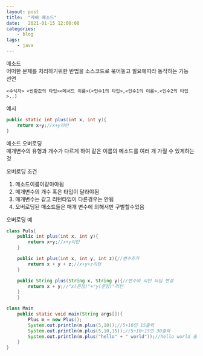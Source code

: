 ```yaml
---
layout: post
title:	"자바 메소드"
date:	2021-01-15 12:00:00
categories:
    - blog
tags:
    - java
---
```

메소드   
어떠한 문제를 처리하기위한 반법을 소스코드로 묶어놓고 필요에따라 동작하는 기능   
선언
```
<수식자> <반환값의 타입><메서드 이름>(<인수1의 타입>,<인수1의 이름>,<인수2의 타입>..)
```
예시   
```java
public static int plus(int x, int y){
    return x+y;//x+y리턴
}
```

메소드 오버로딩      
매개변수의 유형과 개수가 다르게 하여 같은 이름의 메소드를 여러 개 가질 수 있게하는것   

오버로딩 조건
1. 메소드이름이같아야됨
2. 메개변수의 개수 혹은 타입이 달라야됨
3. 매개변수는 같고 리턴타입이 다른경우는 안됨
4. 오버로딩된 매소드들은 매개 변수에 의해서만 구별할수있음   

오버로딩 예
```java
class Puls{
    public int plus(int x, int y){
        return x+y;//x+y리턴
    }

    public int plus(int x, int y, int z){//변수추가
        return x + y + z;//x+y+z리턴
    }

    public String plus(String x, String y){//변수와 리턴 타입 변경
        return x + y;//"x(문장)"+"y(문장)"리턴
    }
    }
```
```java
class Main
    public static void main(String args[]){
        Plus m = new Plus();
        System.out.println(m.plus(5,10));//5+10인 15출력
        System.out.println(m.plus(5,10,15));//5+10+15인 30출력
        System.out.println(m.plus("hello" + " world"));//hello world 출력
    }
}
```
